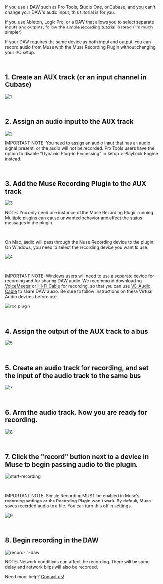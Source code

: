 If you use a DAW such as Pro Tools, Studio One, or Cubase, and you can't change your DAW's audio input, this tutorial is for you.

If you use Ableton, Logic Pro, or a DAW that allows you to select separate inputs and outputs, follow the [simple recording tutorial](https://musesessions.co/simple-recording-tutorial) instead (it's much simpler)

If your DAW requires the same device as both input and output, you can record audio from Muse with the Muse Recording Plugin without changing your I/O setup.


<br>


## 1\. Create an AUX track (or an input channel in Cubase)


![1](https://user-images.githubusercontent.com/7818811/218690721-71cbd9d0-f19b-4d40-b342-3ce3f5a4881c.png)


<br>


## 2\. Assign an audio input to the AUX track


![2](https://user-images.githubusercontent.com/7818811/218690895-a7a70560-25a4-4522-9a57-b91d3f59ce50.png)


IMPORTANT NOTE: You need to assign an audio input that has an audio signal present, or the audio will not be recorded. Pro Tools users have the option to disable "Dynamic Plug-in Processing" in Setup > Playback Engine instead.


<br>


## 3\. Add the Muse Recording Plugin to the AUX track


![3](https://user-images.githubusercontent.com/7818811/218691049-22d4d919-4a45-4f5f-992f-bda6190bde95.png)


NOTE: You only need one instance of the Muse Recording Plugin running. Multiple plugins can cause unwanted behavior and affect the status messages in the plugin.


<br>


On Mac, audio will pass through the Muse Recording device to the plugin. On Windows, you need to select the recording device you want to use.

![4](https://user-images.githubusercontent.com/7818811/218691186-990a07cc-1fe3-4b73-a779-d27513c2a1c8.png)


<br>


IMPORTANT NOTE: Windows users will need to use a separate device for recording and for sharing DAW audio. We recommend downloading [VoiceMeeter](https://vb-audio.com/Voicemeeter/) or [Hi-Fi Cable](https://vb-audio.com/Cable/index.htm#DownloadASIOBridge) for recording, so that you can use [VB-Audio Cable](https://vb-audio.com/Cable/) to share DAW audio. Be sure to follow instructions on these Virtual Audio devices before use.

![rec plugin](https://user-images.githubusercontent.com/7818811/218691264-667e65c1-dc73-490d-987d-b8d933350d81.png)


<br>


## 4\. Assign the output of the AUX track to a bus


![5](https://user-images.githubusercontent.com/7818811/218691398-f9142936-bc3d-471f-8850-424eefeaf037.png)


<br>


## 5\. Create an audio track for recording, and set the input of the audio track to the same bus


![7](https://user-images.githubusercontent.com/7818811/218692174-71522f40-0383-4d46-b66f-f1a12ac9f032.png)


<br>


## 6\. Arm the audio track. Now you are ready for recording.


![8](https://user-images.githubusercontent.com/7818811/218691584-0fb28f46-4283-4337-9775-61d0fff605ad.png)


<br>


## 7\. Click the "record" button next to a device in Muse to begin passing audio to the plugin. 

![start-recording](https://user-images.githubusercontent.com/7818811/182964305-a1cb6c90-b6a8-481c-af1a-4319c0a4632b.gif)


<br>


IMPORTANT NOTE: Simple Recording MUST be enabled in Muse's recording settings or the Recording Plugin won't work. By default, Muse saves recorded audio to a file. You can turn this off in settings.


![9](https://user-images.githubusercontent.com/7818811/218692455-9aa0475d-9a25-47a2-ab2d-5fb18f1ba5a2.png)


<br>


## 8\. Begin recording in the DAW

![record-in-daw](https://user-images.githubusercontent.com/7818811/182988698-4d430c4a-94c5-4202-b2b7-d2b89b95eeda.gif)


NOTE: Network conditions can affect the recording. There will be some delay and network blips will also be recorded.

Need more help? [Contact us!](https://www.musesessions.co/contact)